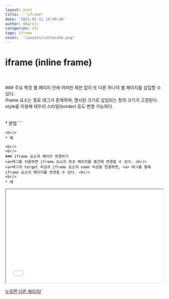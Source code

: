 ```yaml
---
layout: post
title: : "iframe"
date: '2021-01-11 14:40:00'
author: BBarkji
categories: etc
tags: iframe
cover:  "/assets/instacode.png"
---
```




# iframe (inline frame)
<br/>
<br/>
### 주요 특징    
웹 페이지 안에 어떠한 제한 없이 또 다른 하나의 웹 페이지를 삽입할 수 있다. <br/>
iframe 요소는 종료 태그가 존재하며, 명시된 크기로 삽입되는 창의 크기가 고정된다. <br/>
style을 이용해 테두리 스타일(border) 등도 변경 가능하다.<br/>
<br/>
<br/>
* 문법      
```

<ifrmame src="삽입할페이지주소"></iframe>

```
<br/>
* 예      
```

<ifrmame src="/css/intro" style="width:100%; height:300px"></iframe>

```
<br/>
<br/>
### iframe 요소의 페이지 변경하기    
<a>태그를 이용하면 iframe 요소의 최초 페이지를 중간에 변경할 수 있다. <br/>
<a>태그의 target 속성과 iframe 요소의 name 속성을 연결하면, <a> 태그를 통해 iframe 요소의 페이지를 변경할 수 있다. <br/>
<br/>
* 예      
```

<iframe src="/css/intro" name="frame_target" style="width:100%; height:300px"></iframe>
<p>
	<a href="/php/intro" target="frame_target">누르면 다른 페이지!</a>
</p>


```